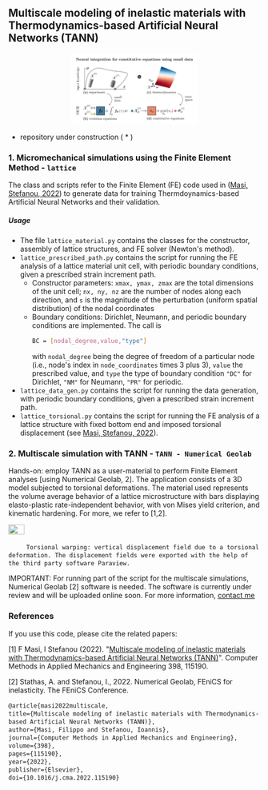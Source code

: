 ## Multiscale modeling of inelastic materials with Thermodynamics-based Artificial Neural Networks (TANN)

<center><img src="./_images/NICE.png"  alt="centered image" width="50%" height="25.6%"></center>

- repository under construction ( * )

### 1. Micromechanical simulations using the Finite Element Method - ``` lattice ```


The class and scripts refer to the Finite Element (FE) code used in ([Masi, Stefanou, 2022](https://doi.org/10.1016/j.cma.2022.115190)) to generate data for training Thermdoynamics-based Artificial Neural Networks and their validation.

##### Usage

- The file ``` lattice_material.py ``` contains the classes for the constructor, assembly of lattice structures, and FE solver (Newton's method).
- ``` lattice_prescribed_path.py ``` contains the script for running the FE analysis of a lattice material unit cell, with periodic boundary conditions, given a prescribed strain increment path.
  - Constructor parameters: ```xmax, ymax, zmax``` are the total dimensions of the unit cell; ```nx, ny, nz``` are the number of nodes along each direction, and ```s``` is the magnitude of the perturbation (uniform spatial distribution) of the nodal coordinates
  - Boundary conditions: Dirichlet, Neumann, and periodic boundary conditions are implemented. The call is
    ```sh
    BC = [nodal_degree,value,"type"]
    ```
    with ```nodal_degree``` being the degree of freedom of a particular node (i.e., node's index in ```node_coordinates``` times 3 plus 3), ```value``` the prescribed value, and ```type``` the type of boundary condition ```"DC"``` for Dirichlet, ```"NM"``` for Neumann, ```"PR"``` for periodic.
- ``` lattice_data_gen.py ``` contains the script for running the data generation, with periodic boundary conditions, given a prescribed strain increment path.
- ``` lattice_torsional.py ``` contains the script for running the FE analysis of a lattice structure with fixed bottom end and imposed torsional displacement (see [Masi, Stefanou, 2022](https://doi.org/10.1016/j.cma.2022.115190)).

### 2. Multiscale simulation with TANN - ``` TANN - Numerical Geolab ```

Hands-on: employ TANN as a user-material to perform Finite Element analyses [using Numerical Geolab, 2].
The application consists of a 3D model subjected to torsional deformations. The material used represents the volume average behavior of a lattice microstructure with bars displaying elasto-plastic rate-independent behavior, with von Mises yield criterion, and kinematic hardening. For more, we refer to [1,2].


<img src="./TANN - Numerical Geolab/_images/displacement_vertical_AI.png"  width="25%" height="20%">

         Torsional warping: vertical displacement field due to a torsional deformation. The displacement fields were exported with the help of the third party software Paraview.


IMPORTANT: For running part of the script for the multiscale simulations, Numerical Geolab [2] software is needed. The software is currently under review and will be uploaded online soon.
For more information, [contact me](mailto:filippo.masi@sydney.edu.au)



### References

If you use this code, please cite the related papers:

[1] F Masi, I Stefanou (2022). "[Multiscale modeling of inelastic materials with Thermodynamics-based Artificial Neural Networks (TANN)](https://doi.org/10.1016/j.cma.2022.115190)". Computer Methods in Applied Mechanics and Engineering 398, 115190.

[2] Stathas, A. and Stefanou, I., 2022. Numerical Geolab, FEniCS for inelasticity. The FEniCS Conference.


    @article{masi2022multiscale,
    title={Multiscale modeling of inelastic materials with Thermodynamics-based Artificial Neural Networks (TANN)},
    author={Masi, Filippo and Stefanou, Ioannis},
    journal={Computer Methods in Applied Mechanics and Engineering},
    volume={398},
    pages={115190},
    year={2022},
    publisher={Elsevier},
    doi={10.1016/j.cma.2022.115190}
